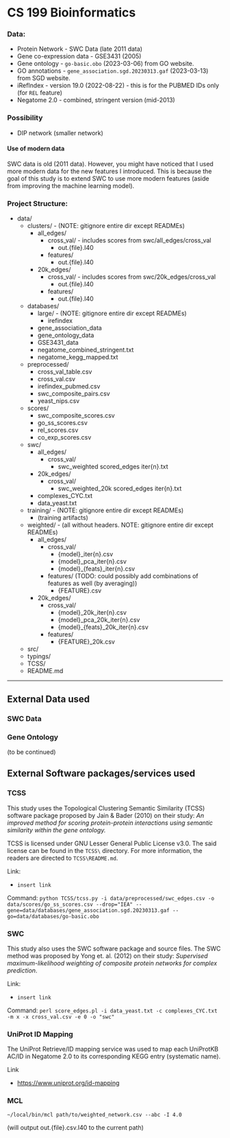 # CS 199 Bioinformatics

### Data:

- Protein Network - SWC Data (late 2011 data)
- Gene co-expression data - GSE3431 (2005)
- Gene ontology - `go-basic.obo` (2023-03-06) from GO website.
- GO annotations - `gene_association.sgd.20230313.gaf` (2023-03-13) from SGD website.
- iRefIndex - version 19.0 (2022-08-22) - this is for the PUBMED IDs only (for `REL` feature)
- Negatome 2.0 - combined, stringent version (mid-2013)

### Possibility

- DIP network (smaller network)

#### Use of modern data

SWC data is old (2011 data). However, you might have noticed that I used more modern data for the new features I introduced. This is because the goal of this study is to extend SWC to use more modern features (aside from improving the machine learning model).

### Project Structure:

- data/
  - clusters/ - (NOTE: gitignore entire dir except READMEs)
    - all_edges/
      - cross_val/ - includes scores from swc/all_edges/cross_val
        - out.{file}.I40
      - features/
        - out.{file}.I40
    - 20k_edges/
      - cross_val/ - includes scores from swc/20k_edges/cross_val
        - out.{file}.I40
      - features/
        - out.{file}.I40
  - databases/
    - large/ - (NOTE: gitignore entire dir except READMEs)
      - irefindex
    - gene_association_data
    - gene_ontology_data
    - GSE3431_data
    - negatome_combined_stringent.txt
    - negatome_kegg_mapped.txt
  - preprocessed/
    - cross_val_table.csv
    - cross_val.csv
    - irefindex_pubmed.csv
    - swc_composite_pairs.csv
    - yeast_nips.csv
  - scores/
    - swc_composite_scores.csv
    - go_ss_scores.csv
    - rel_scores.csv
    - co_exp_scores.csv
  - swc/
    - all_edges/
      - cross_val/
        - swc_weighted scored_edges iter{n}.txt
    - 20k_edges/
      - cross_val/
        - swc_weighted_20k scored_edges iter{n}.txt
    - complexes_CYC.txt
    - data_yeast.txt
  - training/ - (NOTE: gitignore entire dir except READMEs)
    - (training artifacts)
  - weighted/ - (all without headers. NOTE: gitignore entire dir except READMEs)
    - all_edges/
      - cross_val/
        - {model}\_iter{n}.csv
        - {model}\_pca_iter{n}.csv
        - {model}\_{feats}\_iter{n}.csv
      - features/ (TODO: could possibly add combinations of features as well (by averaging))
        - {FEATURE}.csv
    - 20k_edges/
      - cross_val/
        - {model}\_20k_iter{n}.csv
        - {model}\_pca_20k_iter{n}.csv
        - {model}\_{feats}\_20k_iter{n}.csv
      - features/
        - {FEATURE}\_20k.csv
  - src/
  - typings/
  - TCSS/
  - README.md

---

## External Data used

### SWC Data

### Gene Ontology

(to be continued)

## External Software packages/services used

### TCSS

This study uses the Topological Clustering Semantic Similarity (TCSS) software package proposed by Jain & Bader (2010) on their study: _An improved method for scoring protein-protein
interactions using semantic similarity within the gene ontology._

TCSS is licensed under GNU Lesser General Public License v3.0. The said license can be found in the `TCSS\` directory. For more information, the readers are directed to `TCSS\README.md`.

Link:

- `insert link`

Command:
`python TCSS/tcss.py -i data/preprocessed/swc_edges.csv -o data/scores/go_ss_scores.csv --drop="IEA" --gene=data/databases/gene_association.sgd.20230313.gaf --go=data/databases/go-basic.obo`

### SWC

This study also uses the SWC software package and source files. The SWC method was proposed by Yong et. al. (2012) on their study: _Supervised maximum-likelihood weighting of composite protein networks for complex prediction_.

Link:

- `insert link`

Command:
`perl score_edges.pl -i data_yeast.txt -c complexes_CYC.txt -m x -x cross_val.csv -e 0 -o "swc"`

### UniProt ID Mapping

The UniProt Retrieve/ID mapping service was used to map each UniProtKB AC/ID in Negatome 2.0 to its corresponding KEGG entry (systematic name).

Link

- https://www.uniprot.org/id-mapping

### MCL

`~/local/bin/mcl path/to/weighted_network.csv --abc -I 4.0`

(will output out.{file}.csv.I40 to the current path)

